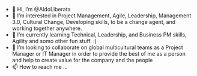 - 👋 Hi, I’m @AldoLiberata
- 👀 I’m interested in Project Management, Agile, Leadership, Management 3.0, Cultural Change, Developing skills, to be a change agent, and working together anywhere.
- 🌱 I’m currently learning Technical, Leadership, and Business PM skills, Agility and somo other fun stuff. :)
- 💞️ I’m looking to collaborate on global multicultural teams as a Project Manager or IT Manager in order to provide the best of me as a person and help to create value for the company and the people
- 📫 How to reach me ...

<!---
AldoLiberata/AldoLiberata is a ✨ special ✨ repository because its `README.md` (this file) appears on your GitHub profile.
You can click the Preview link to take a look at your changes.
--->
